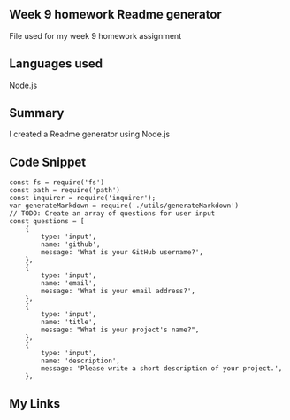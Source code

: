 ## Week 9 homework Readme generator
File used for my week 9 homework assignment
## Languages used
Node.js
## Summary
I created a Readme generator using Node.js
## Code Snippet
```
const fs = require('fs')
const path = require('path')
const inquirer = require('inquirer');
var generateMarkdown = require('./utils/generateMarkdown')
// TODO: Create an array of questions for user input
const questions = [
    {
        type: 'input',
        name: 'github',
        message: 'What is your GitHub username?',
    },
    {
        type: 'input',
        name: 'email',
        message: 'What is your email address?',
    },
    {
        type: 'input',
        name: 'title',
        message: "What is your project's name?",
    },
    {
        type: 'input',
        name: 'description',
        message: 'Please write a short description of your project.',
    },

```
## My Links
[]()
[]()
